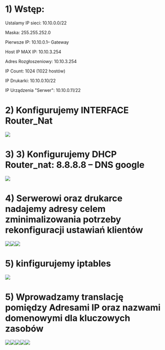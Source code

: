 # 1) Wstęp: 
Ustalamy IP sieci: 10.10.0.0/22 

Maska: 255.255.252.0 

Pierwsze IP: 10.10.0.1– Gateway 

Host IP MAX IP: 10.10.3.254

Adres Rozgłoszeniowy: 10.10.3.254

IP Count: 1024 (1022 hostów)

IP Drukarki: 10.10.0.10/22

IP Urządzenia "Serwer": 10.10.0.11/22

# 2) Konfigurujemy INTERFACE Router_Nat
![](s1.png)
# 3) 3)	Konfigurujemy DHCP Router_nat: 8.8.8.8 – DNS google
![](s2.png)
# 4)	Serwerowi oraz drukarce nadajemy adresy celem zminimalizowania potrzeby rekonfiguracji ustawiań klientów
![](s4.png)![](s5.png)![](s6.png)

# 5) kinfigurujemy iptables
![](s7.png)

# 5)	Wprowadzamy translację pomiędzy Adresami IP oraz nazwami domenowymi dla kluczowych zasobów
![](s8.1.png)![](s8.2.png)![](s8.3.png)![](s8.4.png)![](s8.5.png)




